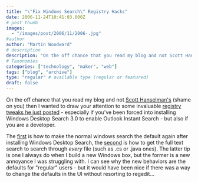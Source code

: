 ```yaml
---
title: "\"Fix Windows Search\" Registry Hacks"
date: 2006-11-24T10:41:03.000Z
# post thumb
images:
  - "/images/post/2006/11/2006-.jpg"
#author
author: "Martin Woodward"
# description
description: "On the off chance that you read my blog and not Scott Hanselman's (shame on you) then I wanted to draw your attention to some invaluable."
# Taxonomies
categories: ["technology", "maker", "web"]
tags: ["blog", "archive"]
type: "regular" # available type (regular or featured)
draft: false
---
```

On the off chance that you read my blog and not [Scott Hanselman's](http://www.hanselman.com/blog/) (shame on you) then I wanted to draw your attention to some invaluable [registry tweaks he just posted](http://feeds.feedburner.com/~r/ScottHanselman/~3/53369771/HowToDisableWindowsDesktopSearchExplorerIntegrationAfterInstallingOffice2007.aspx) - especially if you've been forced into installing Windows Desktop Search 3.0 to enable Outlook Instant Search - but also if you are a developer. 

The [first](http://feeds.feedburner.com/~r/ScottHanselman/~3/53369771/HowToDisableWindowsDesktopSearchExplorerIntegrationAfterInstallingOffice2007.aspx) is how to make the normal windows search the default again after installing Windows Desktop Search, the [second](http://feeds.feedburner.com/~r/ScottHanselman/~3/53369771/HowToDisableWindowsDesktopSearchExplorerIntegrationAfterInstallingOffice2007.aspx) is how to get the full text search to search through *every* file (such as .cs or .java ones).  The latter tip is one I always do when I build a new Windows box, but the former is a new annoyance I was struggling with.  I can see why the new behaviors are the defaults for "regular" users - but it would have been nice if there was a way to change the defaults in the UI without resorting to regedit...